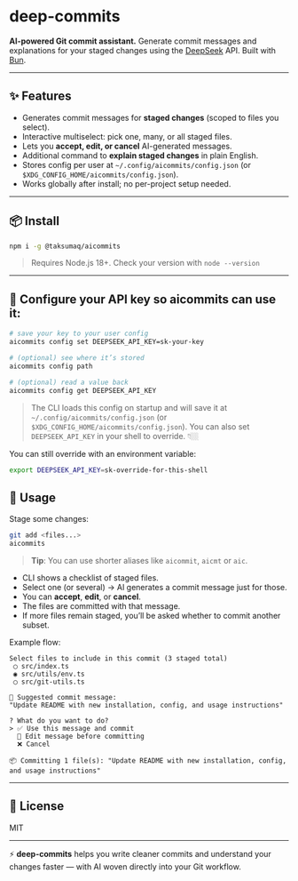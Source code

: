 # deep-commits

**AI-powered Git commit assistant.**
Generate commit messages and explanations for your staged changes using the [DeepSeek](https://platform.deepseek.com/) API.
Built with [Bun](https://bun.sh/).

---

## ✨ Features

* Generates commit messages for **staged changes** (scoped to files you select).
* Interactive multiselect: pick one, many, or all staged files.
* Lets you **accept, edit, or cancel** AI-generated messages.
* Additional command to **explain staged changes** in plain English.
* Stores config per user at `~/.config/aicommits/config.json` (or `$XDG_CONFIG_HOME/aicommits/config.json`).
* Works globally after install; no per-project setup needed.

---

## 📦 Install

```bash
npm i -g @taksumaq/aicommits
```

> Requires Node.js 18+. Check your version with `node --version`

---

## 🔐 Configure your API key so aicommits can use it:

```bash
# save your key to your user config
aicommits config set DEEPSEEK_API_KEY=sk-your-key

# (optional) see where it’s stored
aicommits config path

# (optional) read a value back
aicommits config get DEEPSEEK_API_KEY
```
> The CLI loads this config on startup and will save it at `~/.config/aicommits/config.json` (or `$XDG_CONFIG_HOME/aicommits/config.json`). You can also set `DEEPSEEK_API_KEY` in your shell to override. 👇🏼

You can still override with an environment variable:

```bash
export DEEPSEEK_API_KEY=sk-override-for-this-shell
```

## 🚀 Usage

Stage some changes:

```bash
git add <files...>
aicommits
```
> **Tip**: You can use shorter aliases like `aicommit`, `aicmt` or `aic`.

* CLI shows a checklist of staged files.
* Select one (or several) → AI generates a commit message just for those.
* You can **accept**, **edit**, or **cancel**.
* The files are committed with that message.
* If more files remain staged, you’ll be asked whether to commit another subset.

Example flow:

```
Select files to include in this commit (3 staged total)
 ◯ src/index.ts
 ◉ src/utils/env.ts
 ◯ src/git-utils.ts

🧠 Suggested commit message:
"Update README with new installation, config, and usage instructions"

? What do you want to do?
> ✅ Use this message and commit
  📝 Edit message before committing
  ❌ Cancel

📦 Committing 1 file(s): "Update README with new installation, config, and usage instructions"
```

---

## 📄 License

MIT

---

⚡ **deep-commits** helps you write cleaner commits and understand your changes faster — with AI woven directly into your Git workflow.